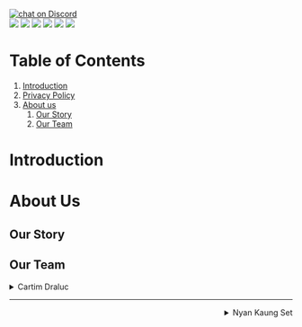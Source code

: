 <a href="https://discord.gg/NGypAKTfga"><img src="https://img.shields.io/discord/989395034220658718?logo=discord&style=for-the-badge" alt="chat on Discord"></a><br><img src="https://img.shields.io/github/commit-activity/y/CartimDraluc/Cartimpedia?style=plastic"> <img src="https://img.shields.io/github/commit-activity/m/CartimDraluc/Cartimpedia?style=plastic"> <img src="https://img.shields.io/github/languages/count/CartimDraluc/Cartimpedia?style=plastic"> <img src="https://img.shields.io/github/issues-closed/CartimDraluc/Cartimpedia?style=plastic"> <img src="https://img.shields.io/github/issues/CartimDraluc/Cartimpedia?style=plastic"> <a href="https://hits.seeyoufarm.com"><img src="https://hits.seeyoufarm.com/api/count/incr/badge.svg?url=https%3A%2F%2Fgithub.com%2FCartimDraluc%2FCartimpedia%2F&count_bg=%2379C83D&title_bg=%23555555&icon=&icon_color=%23E7E7E7&title=hits&edge_flat=true"/></a>


# Table of Contents

1. [Introduction](#Intro)
2. <a href="https://github.com/CartimDraluc/Cartimpedia/blob/main/POLICY.md">Privacy Policy</a>
3. [About us](#AboutUs)
    1. [Our Story](#OurStory)
    2. [Our Team](#OurTeam)

# Introduction <a id="Intro"></a>

# About Us <a id="AboutUS"></a>
## Our Story <a id="OurStory"></a>
## Our Team <a id="OurTeam"></a>
<details align=left>
    <summary>Cartim Draluc</summary>
        <img align=left src="https://avatars.githubusercontent.com/u/106230817?v=4">
    <p align=right>
        Hi! I'm Cartim Draluc, a programmer from The United States. I'm currently learning HTML, CSS and JavaScript from Internet. I am working hard to study in the Harvard University!
    </p>
</details>
<hr>
<details align=right>
    <summary>Nyan Kaung Set</summary>
        <img align=right src="https://avatars.githubusercontent.com/u/96227457?s=318&u=2889744fcd08d935786b979fb3f4ff0c2dbbf398&v=4">
    <p align=left>
        I'm Nyan Kaung Set. I'm from Myanmar (formerly known as Bruma). I'm also learning HTML, CSS and JavaScript as well as Bootstrap.
    </p>
    <hr>
</details>


<br><br>
<!--img src="https://contrib.rocks/image?repo=CartimDraluc/Cartimpedia"/-->

<!--v 0.17.1-->
